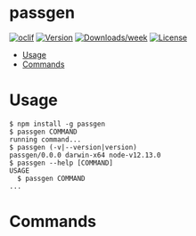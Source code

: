 passgen
=======



[![oclif](https://img.shields.io/badge/cli-oclif-brightgreen.svg)](https://oclif.io)
[![Version](https://img.shields.io/npm/v/passgen.svg)](https://npmjs.org/package/passgen)
[![Downloads/week](https://img.shields.io/npm/dw/passgen.svg)](https://npmjs.org/package/passgen)
[![License](https://img.shields.io/npm/l/passgen.svg)](https://github.com/MarcusTHellams/passgen/blob/master/package.json)

<!-- toc -->
* [Usage](#usage)
* [Commands](#commands)
<!-- tocstop -->
# Usage
<!-- usage -->
```sh-session
$ npm install -g passgen
$ passgen COMMAND
running command...
$ passgen (-v|--version|version)
passgen/0.0.0 darwin-x64 node-v12.13.0
$ passgen --help [COMMAND]
USAGE
  $ passgen COMMAND
...
```
<!-- usagestop -->
# Commands
<!-- commands -->

<!-- commandsstop -->
